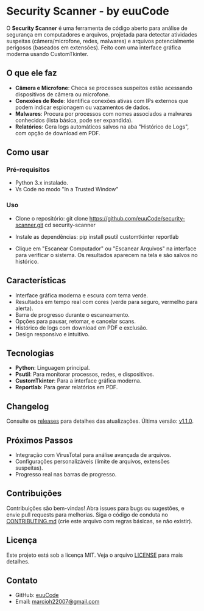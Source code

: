 # Security Scanner - by euuCode



O **Security Scanner** é uma ferramenta de código aberto para análise de segurança em computadores e arquivos, projetada para detectar atividades suspeitas (câmera/microfone, redes, malwares) e arquivos potencialmente perigosos (baseados em extensões). Feito com uma interface gráfica moderna usando CustomTkinter.

## O que ele faz
- **Câmera e Microfone**: Checa se processos suspeitos estão acessando dispositivos de câmera ou microfone.
- **Conexões de Rede**: Identifica conexões ativas com IPs externos que podem indicar espionagem ou vazamentos de dados.
- **Malwares**: Procura por processos com nomes associados a malwares conhecidos (lista básica, pode ser expandida).
- **Relatórios**: Gera logs automáticos salvos na aba "Histórico de Logs", com opção de download em PDF.

## Como usar
### Pré-requisitos
- Python 3.x instalado.
- Vs Code no modo "In a Trusted Window"

### Uso
- Clone o repositório:
git clone https://github.com/euuCode/security-scanner.git
cd security-scanner

- Instale as dependências:
pip install psutil customtkinter reportlab
- Clique em "Escanear Computador" ou "Escanear Arquivos" na interface para verificar o sistema. Os resultados aparecem na tela e são salvos no histórico.

## Características
- Interface gráfica moderna e escura com tema verde.
- Resultados em tempo real com cores (verde para seguro, vermelho para alerta).
- Barra de progresso durante o escaneamento.
- Opções para pausar, retomar, e cancelar scans.
- Histórico de logs com download em PDF e exclusão.
- Design responsivo e intuitivo.

## Tecnologias
- **Python**: Linguagem principal.
- **Psutil**: Para monitorar processos, redes, e dispositivos.
- **CustomTkinter**: Para a interface gráfica moderna.
- **Reportlab**: Para gerar relatórios em PDF.

## Changelog
Consulte os [releases](https://github.com/euuCode/security-scanner/releases) para detalhes das atualizações. Última versão: [v1.1.0](https://github.com/euuCode/security-scanner/releases/tag/v1.1.0).

## Próximos Passos
- Integração com VirusTotal para análise avançada de arquivos.
- Configurações personalizáveis (limite de arquivos, extensões suspeitas).
- Progresso real nas barras de progresso.

## Contribuições
Contribuições são bem-vindas! Abra issues para bugs ou sugestões, e envie pull requests para melhorias. Siga o código de conduta no [CONTRIBUTING.md](CONTRIBUTING.md) (crie este arquivo com regras básicas, se não existir).

## Licença
Este projeto está sob a licença MIT. Veja o arquivo [LICENSE](LICENSE) para mais detalhes.

## Contato
- GitHub: [euuCode](https://github.com/euuCode)
- Email: marcioh22007@gmail.com
